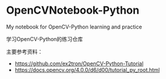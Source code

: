 # OpenCVNotebook-Python
My notebook for OpenCV-Python learning and practice

学习OpenCV-Python的练习仓库

主要参考资料：
- https://github.com/ex2tron/OpenCV-Python-Tutorial
- https://docs.opencv.org/4.0.0/d6/d00/tutorial_py_root.html
